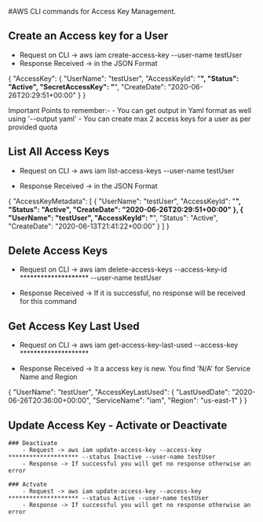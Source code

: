 #AWS CLI commands for Access Key Management.

## Create an Access key for a User
	
 - Request on CLI	-> aws iam create-access-key --user-name testUser
 - Response Received -> in the JSON Format

{
    "AccessKey": {
        "UserName": "testUser",
        "AccessKeyId": "********************",
        "Status": "Active",
        "SecretAccessKey": "********************",
        "CreateDate": "2020-06-26T20:29:51+00:00"
    }
}

Important Points to remember:-
	- You can get output in Yaml format as well using '--output yaml'
	- You can create max 2 access keys for a user as per provided quota

## List All Access Keys

 - Request on CLI ->  aws iam list-access-keys --user-name testUser

 - Response Received -> in the JSON Format

{
    "AccessKeyMetadata": [
        {
            "UserName": "testUser",
            "AccessKeyId": "********************",
            "Status": "Active",
            "CreateDate": "2020-06-26T20:29:51+00:00"
        },
        {
            "UserName": "testUser",
            "AccessKeyId": "********************",
            "Status": "Active",
            "CreateDate": "2020-06-13T21:41:22+00:00"
        }
    ]
}

## Delete Access Keys

 - Request on CLI -> aws iam delete-access-keys --access-key-id ******************** --user-name testUser

 - Response Received -> If it is successful, no response will be received for this command

## Get Access Key Last Used

 - Request on CLI -> aws iam get-access-key-last-used --access-key ********************

 - Response Received -> It a access key is new. You find 'N/A' for Service Name and Region

{
    "UserName": "testUser",
    "AccessKeyLastUsed": {
        "LastUsedDate": "2020-06-26T20:36:00+00:00",
        "ServiceName": "iam",
        "Region": "us-east-1"
    }
}

## Update Access Key - Activate or Deactivate

	### Deactivate 
		- Request -> aws iam update-access-key --access-key ******************** --status Inactive --user-name testUser
		- Response -> If successful you will get no response otherwise an error
	
	### Actvate 
		- Request -> aws iam update-access-key --access-key ******************** --status Active --user-name testUser
		- Response -> If successful you will get no response otherwise an error

	